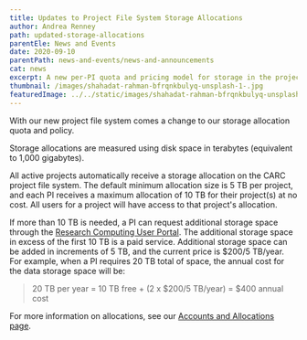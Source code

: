 ```yaml
---
title: Updates to Project File System Storage Allocations
author: Andrea Renney
path: updated-storage-allocations
parentEle: News and Events
date: 2020-09-10
parentPath: news-and-events/news-and-announcements
cat: news
excerpt: A new per-PI quota and pricing model for storage in the project file system
thumbnail: /images/shahadat-rahman-bfrqnkbulyq-unsplash-1-.jpg
featuredImage: ../../static/images/shahadat-rahman-bfrqnkbulyq-unsplash-1-.jpg
---
```

With our new project file system comes a change to our storage allocation quota and policy.

Storage allocations are measured using disk space in terabytes (equivalent to 1,000 gigabytes).  

All active projects automatically receive a storage allocation on the CARC project file system. The default minimum allocation size is 5 TB per project, and each PI receives a maximum allocation of 10 TB for their project(s) at no cost. All users for a project will have access to that project's allocation.

If more than 10 TB is needed, a PI can request additional storage space through the [Research Computing User Portal](https://hpcaccount.usc.edu/). The additional storage space in excess of the first 10 TB is a paid service. Additional storage space can be added in increments of 5 TB, and the current price is $200/5 TB/year. For example, when a PI requires 20 TB total of space, the annual cost for the data storage space will be:

>20 TB per year = 10 TB free + (2 x $200/5 TB/year) = $400 annual cost

For more information on allocations, see our [Accounts and Allocations page](https://carc.usc.edu/user-information/accounts).